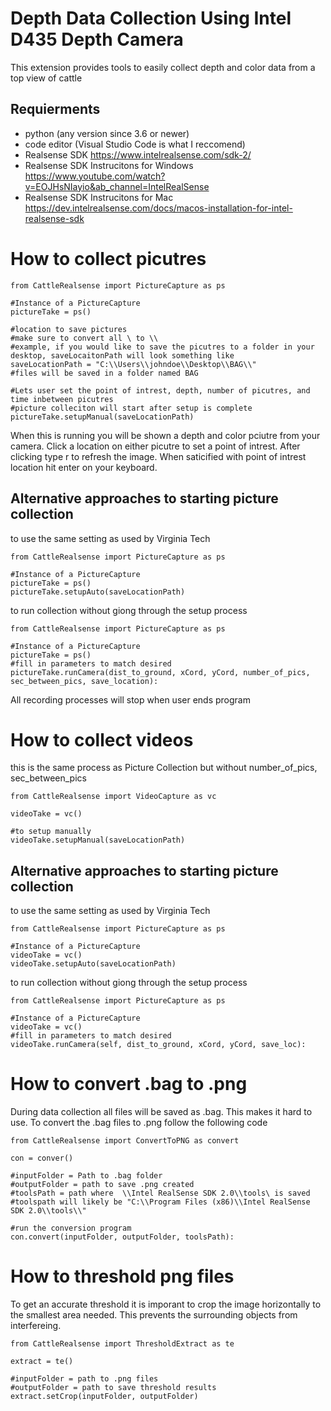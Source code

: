  
# Depth Data Collection Using Intel D435 Depth Camera
This extension provides tools to easily collect depth and color data from a top view of cattle

## Requierments
- python (any version since 3.6 or newer)
- code editor (Visual Studio Code is what I reccomend)
- Realsense SDK https://www.intelrealsense.com/sdk-2/
- Realsense SDK Instrucitons for Windows https://www.youtube.com/watch?v=EOJHsNIayio&ab_channel=IntelRealSense
- Realsense SDK Instrucitons for Mac https://dev.intelrealsense.com/docs/macos-installation-for-intel-realsense-sdk

# How to collect picutres 

```
from CattleRealsense import PictureCapture as ps

#Instance of a PictureCapture
pictureTake = ps()

#location to save pictures
#make sure to convert all \ to \\
#example, if you would like to save the picutres to a folder in your desktop, saveLocaitonPath will look something like
saveLocationPath = "C:\\Users\\johndoe\\Desktop\\BAG\\"
#files will be saved in a folder named BAG 

#Lets user set the point of intrest, depth, number of picutres, and time inbetween picutres
#picture colleciton will start after setup is complete
pictureTake.setupManual(saveLocationPath)

```
When this is running you will be shown a depth and color pciutre from your camera. Click a location on either picutre to set a point of intrest. After clicking type r to refresh the image. When saticified with point of intrest location hit enter on your keyboard.
## Alternative approaches to starting picture collection

to use the same setting as used by Virginia Tech
```
from CattleRealsense import PictureCapture as ps

#Instance of a PictureCapture
pictureTake = ps()
pictureTake.setupAuto(saveLocationPath)
```
to run collection without giong through the setup process
```
from CattleRealsense import PictureCapture as ps

#Instance of a PictureCapture
pictureTake = ps()
#fill in parameters to match desired 
pictureTake.runCamera(dist_to_ground, xCord, yCord, number_of_pics, sec_between_pics, save_location):
```

All recording processes will stop when user ends program 

# How to collect videos 
this is the same process as Picture Collection but without number_of_pics, sec_between_pics
```
from CattleRealsense import VideoCapture as vc

videoTake = vc()

#to setup manually
videoTake.setupManual(saveLocationPath)
```
## Alternative approaches to starting picture collection

to use the same setting as used by Virginia Tech
```
from CattleRealsense import PictureCapture as ps

#Instance of a PictureCapture
videoTake = vc()
videoTake.setupAuto(saveLocationPath)
```
to run collection without giong through the setup process
```
from CattleRealsense import PictureCapture as ps

#Instance of a PictureCapture
videoTake = vc()
#fill in parameters to match desired 
videoTake.runCamera(self, dist_to_ground, xCord, yCord, save_loc):
```

# How to convert .bag to .png
During data collection all files will be saved as .bag. This makes it hard to use. To convert the .bag files to .png follow the following code

```
from CattleRealsense import ConvertToPNG as convert

con = conver()

#inputFolder = Path to .bag folder 
#outputFolder = path to save .png created
#toolsPath = path where  \\Intel RealSense SDK 2.0\\tools\ is saved
#toolspath will likely be "C:\\Program Files (x86)\\Intel RealSense SDK 2.0\\tools\\"

#run the conversion program
con.convert(inputFolder, outputFolder, toolsPath):
```

# How to threshold png files
To get an accurate threshold it is imporant to crop the image horizontally to the smallest area needed.
This prevents the surrounding objects from interfereing. 

```
from CattleRealsense import ThresholdExtract as te

extract = te()

#inputFolder = path to .png files
#outputFolder = path to save threshold results
extract.setCrop(inputFolder, outputFolder)
```

